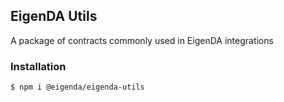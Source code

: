 ## EigenDA Utils
A package of contracts commonly used in EigenDA integrations 

### Installation
```
$ npm i @eigenda/eigenda-utils
```
